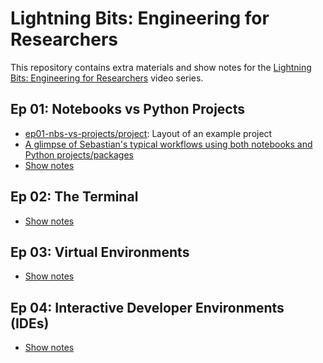# Lightning Bits: Engineering for Researchers



This repository contains extra materials and show notes for the [Lightning Bits: Engineering for Researchers](https://www.pytorchlightning.ai/edu/engineering-class) video series.



## Ep 01: Notebooks vs Python Projects

- [ep01-nbs-vs-projects/project](ep01-nbs-vs-projects/project): Layout of an example project
- [A glimpse of Sebastian's typical workflows using both notebooks and Python projects/packages](https://github.com/rasbt/machine-learning-notes/tree/main/templates/pl_classifier)
- [Show notes](ep01-nbs-vs-projects/Ep01-ShowNotes.md)


## Ep 02: The Terminal

- [Show notes](ep02-terminal/Ep02-ShowNotes.md)

## Ep 03: Virtual Environments

- [Show notes](ep03-ide/Ep03-ShowNotes.md)

## Ep 04: Interactive Developer Environments (IDEs)

- [Show notes](ep04-environments/Ep04-ShowNotes.md)